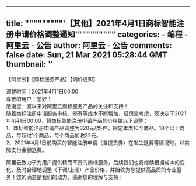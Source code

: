 
---
title: """""""""'【其他】2021年4月1日商标智能注册申请价格调整通知'"""""""""
categories: 
    - 编程
    - 阿里云 - 公告
author: 阿里云 - 公告
comments: false
date: Sun, 21 Mar 2021 05:28:44 GMT
thumbnail: ''
---

<div>   
<p></p><div><p style="text-align:left">【阿里云】【商标服务产品】【调价通知】 </p></div><div>调整时间：2021年4月1日00:00 </div><div>尊敬的用户：您好！</div><div>感谢您一直以来对阿里云商标服务产品的关注和支持！</div><div>随着商标注册申请服务审核、邮寄等成本不断增加，经慎重考虑，现决定于2021年4月1日00:00，将商标智能注册申请产品的价格做以下调整：</div><div>1、商标智能注册申请产品调整为320元/类·件，限定本类10个商品。10个以上商品，每超过1个商品，每个商品加收32元。</div><div>2、2021年4月1日前购买的智能注册申请（含提货券）在发生退费等情况时，以实际支付金额退费。</div><div><p style="text-align:left">阿里云致力于为用户提供精而不贵的商标服务，后续我们也将继续根据成本的变化，及时合理地调整（下调/上涨）产品价格，并始终为您提供高品质的专业服务！您的满意是我们的动力，感谢您的理解与支持！</p></div><p></p>  
</div>
            